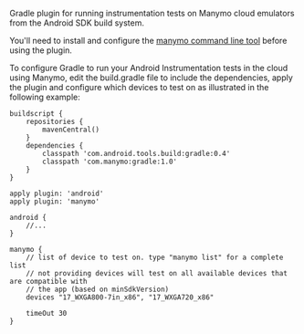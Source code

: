 Gradle plugin for running instrumentation tests on Manymo cloud emulators from the Android SDK build system.

You'll need to install and configure the [manymo command line tool](https://www.manymo.com/pages/documentation/manymo-command-line-tool) before using the plugin.

To configure Gradle to run your Android Instrumentation tests in the cloud using Manymo, edit the build.gradle file to include the dependencies, apply the plugin and configure which devices to test on as illustrated in the following example:

    buildscript {
        repositories {
            mavenCentral()
        }
        dependencies {
            classpath 'com.android.tools.build:gradle:0.4'
            classpath 'com.manymo:gradle:1.0'
        }
    }
    
    apply plugin: 'android'
    apply plugin: 'manymo'
    
    android {
        //...
    }
    
    manymo {
        // list of device to test on. type "manymo list" for a complete list
        // not providing devices will test on all available devices that are compatible with
        // the app (based on minSdkVersion)
        devices "17_WXGA800-7in_x86", "17_WXGA720_x86"
    
        timeOut 30
    }
